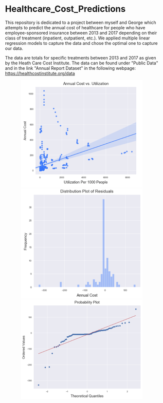 # Healthcare_Cost_Predictions
This repository is dedicated to a project between myself and George which attempts to predict the annual cost of healthcare for people who have employee-sponsored insurance between 2013 and 2017 depending on their class of treatment (inpatient, outpatient, etc.). We applied multiple linear regression models to capture the data and chose the optimal one to capture our data. 


The data are totals for specific treatments between 2013 and 2017 as given by the Heath Care Cost Institute. The data can be found under "Public Data" and in the link "Annual Report Dataset" in the following webpage: https://healthcostinstitute.org/data


<center><img src='graphs%20of%20data/cost%20vs%20utilization.png' width = 400></center> <!-- for some reason center isn't working -->


<center><img src='graphs%20of%20data/dist%20of%20resids.png' width = 400></center>


<center><img src='graphs%20of%20data/qqplot.png' width = 400></center>
